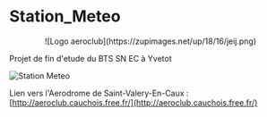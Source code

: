 
Station_Meteo
=============

<center>![Logo aeroclub](https://zupimages.net/up/18/16/jeij.png)</center>

Projet de fin d'etude du BTS SN EC à Yvetot

![Station Meteo](https://zupimages.net/up/18/16/bgc8.png)

Lien vers l'Aerodrome de Saint-Valery-En-Caux : [http://aeroclub.cauchois.free.fr/](http://aeroclub.cauchois.free.fr/)
